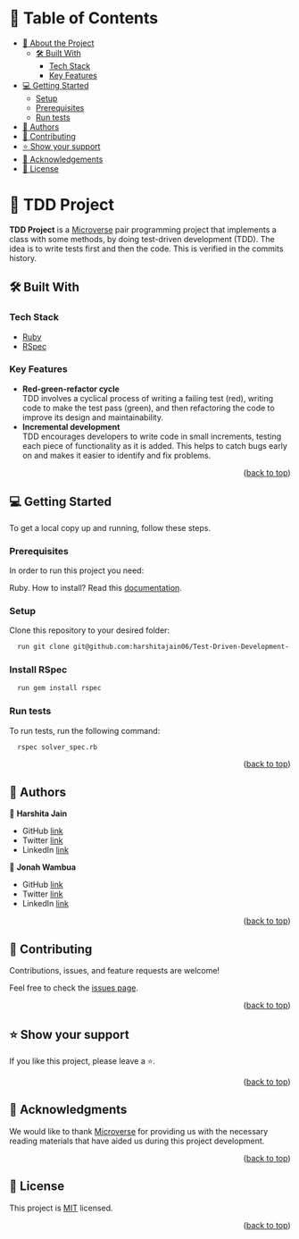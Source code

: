 <a name="readme-top"></a>

<!-- TABLE OF CONTENTS -->

# 📗 Table of Contents

- [📖 About the Project](#about-project)
  - [🛠 Built With](#built-with)
    - [Tech Stack](#tech-stack)
    - [Key Features](#key-features)
- [💻 Getting Started](#getting-started)
  - [Setup](#setup)
  - [Prerequisites](#prerequisites)
  - [Run tests](#run-tests)
- [👥 Authors](#authors)
- [🤝 Contributing](#contributing)
- [⭐️ Show your support](#support)
- [🙏 Acknowledgements](#acknowledgements)
- [📝 License](#license)

<!-- PROJECT DESCRIPTION -->

# 📖 TDD Project <a name="about-project"></a>

**TDD Project** is a [Microverse](https://www.microverse.org/) pair programming project that implements a class with some methods, by doing test-driven development (TDD). The idea is to write tests first and then the code. This is verified in the commits history.

## 🛠 Built With <a name="built-with"></a>

### Tech Stack <a name="tech-stack"></a>

- [Ruby](https://www.ruby-lang.org/en/)
- [RSpec](https://rspec.info/)

<!-- Features -->

### Key Features <a name="key-features"></a>

- **Red-green-refactor cycle**<br>TDD involves a cyclical process of writing a failing test (red), writing code to make the test pass (green), and then refactoring the code to improve its design and maintainability.
- **Incremental development**<br>TDD encourages developers to write code in small increments, testing each piece of functionality as it is added. This helps to catch bugs early on and makes it easier to identify and fix problems.

<p align="right">(<a href="#readme-top">back to top</a>)</p>

<!-- GETTING STARTED -->

## 💻 Getting Started <a name="getting-started"></a>

To get a local copy up and running, follow these steps.

### Prerequisites

In order to run this project you need:

Ruby. How to install? Read this [documentation](https://www.ruby-lang.org/en/documentation/installation/).

### Setup

Clone this repository to your desired folder:

```sh
  run git clone git@github.com:harshitajain06/Test-Driven-Development-.git
```

### Install RSpec

```sh
  run gem install rspec
```

### Run tests

To run tests, run the following command:

```sh
  rspec solver_spec.rb
```

<p align="right">(<a href="#readme-top">back to top</a>)</p>

<!-- AUTHORS -->

## 👥 Authors <a name="authors"></a>

👤 **Harshita Jain**

- GitHub [link](https://github.com/harshitajain06)
- Twitter [link](https://twitter.com/harshitajain06)
- LinkedIn [link](https://www.linkedin.com/in/harshitajain06/)

👤 **Jonah Wambua**

- GitHub [link](https://github.com/DJ-MrJay)
- Twitter [link](https://twitter.com/jonah_wambua)
- LinkedIn [link](https://www.linkedin.com/in/jonah-wambua/)

<p align="right">(<a href="#readme-top">back to top</a>)</p>

<!-- CONTRIBUTING -->

## 🤝 Contributing <a name="contributing"></a>

Contributions, issues, and feature requests are welcome!

Feel free to check the [issues page](../../issues/).

<p align="right">(<a href="#readme-top">back to top</a>)</p>

<!-- SUPPORT -->

## ⭐️ Show your support <a name="support"></a>

If you like this project, please leave a ⭐️.

<p align="right">(<a href="#readme-top">back to top</a>)</p>

<!-- ACKNOWLEDGEMENTS -->

## 🙏 Acknowledgments <a name="acknowledgements"></a>

We would like to thank [Microverse](https://www.microverse.org/) for providing us with the necessary reading materials that have aided us during this project development.

<p align="right">(<a href="#readme-top">back to top</a>)</p>

<!-- LICENSE -->

## 📝 License <a name="license"></a>

This project is [MIT](./MIT.md) licensed.

<p align="right">(<a href="#readme-top">back to top</a>)</p>
